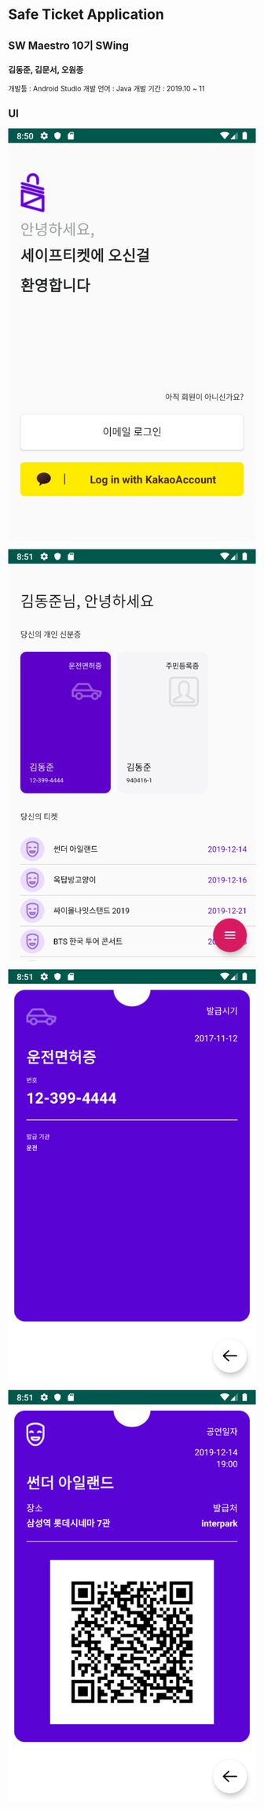 # Safe Ticket Application

## SW Maestro 10기 SWing
### 김동준, 김문서, 오원종

개발툴 : Android Studio
개발 언어 : Java
개발 기간 : 2019.10 ~ 11

## UI
![로그인 화면](./img/login.png)

![메인 화면](./img/main.png)

![신분증 화면](./img/identi.png)

![티켓 조회 화면](./img/ticket.png)